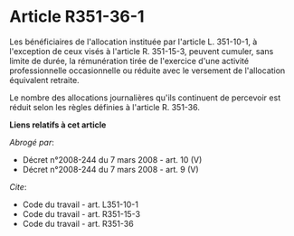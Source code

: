 # Article R351-36-1

Les bénéficiaires de l'allocation instituée par l'article L. 351-10-1, à l'exception de ceux visés à l'article R. 351-15-3,
peuvent cumuler, sans limite de durée, la rémunération tirée de l'exercice d'une activité professionnelle occasionnelle ou
réduite avec le versement de l'allocation équivalent retraite. 

Le nombre des allocations journalières qu'ils continuent de percevoir est réduit selon les règles définies à l'article R.
351-36.

**Liens relatifs à cet article**

_Abrogé par_:

  - Décret n°2008-244 du 7 mars 2008 - art. 10 (V)
  - Décret n°2008-244 du 7 mars 2008 - art. 9 (V)

_Cite_:

  - Code du travail - art. L351-10-1
  - Code du travail - art. R351-15-3
  - Code du travail - art. R351-36
